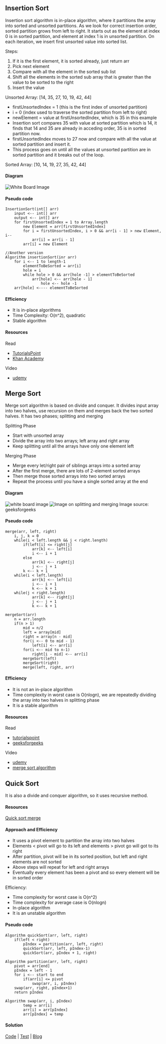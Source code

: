 ## Insertion Sort
Insertion sort algorithm is in-place algorithm, where it partitions the array into sorted and unsorted partitions. As we look for correct insertion order, sorted partition grows from left to right. It starts out as the element at index 0 is in sorted partition, and element at index 1 is in unsorted partition. On each iteration, we insert first unsorted value into sorted list. 

Steps:
1. If it is the first element, it is sorted already, just return arr
2. Pick next element
3. Compare with all the element in the sorted sub list
4. Shift all the elements in the sorted sub array that is greater than the value to be sorted to the right 
5. Insert the value

Unsorted Array: [14, 35, 27, 10, 19, 42, 44]
* firstUnsortedIndex = 1 (this is the first index of unsorted partition)
* i = 0 (index used to traverse the sorted partition from left to right)
* newElement = value at firstUnsortedIndex, which is 35 in this example
* Insertion sort compares 35 with value at sorted partition which is 14, it finds that 14 and 35 are already in acceding order, 35 is in sorted partition now. 
* firstUnsortedIndex moves to 27 now and compare with all the value at sorted partition and insert it.
* This process goes on until all the values at unsorted partition are in sorted partition and it breaks out of the loop. 

Sorted Array: [10, 14, 19, 27, 35, 42, 44]
#### Diagram
![White Board Image](assets/Insertion_sort.jpg)

#### Pseudo code 
 
```
InsertionSort(int[] arr)
    input <-- int[] arr
    output <-- int[] arr
    for firstUnsortedIndex = 1 to Array.length
        new Element = arr[firstUnsortedIndex]
        for i = firstUnsortedIndex, i > 0 && arr[i - 1] > new Element, i--
            arr[i] = arr[i - 1]
        arr[i] = new Element

//Another version
Algorithm insertionSort(inr arr)
    for i <-- 1 to length-1
        elementToBeSorted = arr[i]
        hole = i
        while hole > 0 && arr[hole -1] > elementToBeSorted
            arr[hole] <-- arr[hole - 1]
                hole <-- hole -1
    arr[hole] <---- elementToBeSorted 
```
#### Efficiency
* It is in-place algorithms 
* Time Complexity: O(n^2), quadratic  
* Stable algorithm 
#### Resources 
Read
* [TutorialsPoint](https://www.tutorialspoint.com/data_structures_algorithms/insertion_sort_algorithm.htm)
* [Khan Academy](https://www.khanacademy.org/computing/computer-science/algorithms/insertion-sort/a/insertion-sort)

Video
* [udemy](https://www.udemy.com/course/data-structures-and-algorithms-deep-dive-using-java/learn/lecture/8435772?start=0#questions)


## Merge Sort
Merge sort algorithm is based on divide and conquer. It divides input array into two halves, use recursion on them and merges back the two sorted halves. It has two phases; splitting and merging 

Splitting Phase 
* Start with unsorted array
* Divide the array into two arrays; left array and right array
* Keep splitting until all the arrays have only one element left

Merging Phase
* Merge every let/right pair of siblings arrays into a sorted array
* After the first merge, there are lots of 2-element sorted arrays
* Then merge those sorted arrays into two sorted arrays
* Repeat the process until you have a single sorted array at the end
#### Diagram 
![white board image](assets/merge_sort2.jpg)
![Image on splitting and merging](assets/Merge-Sort1.png)
Image source: geeksforgeeks
#### Pseudo code
```
merge(arr, left, right)
    i, j, k = 0
    while(i < left.length && j < right.length)
        if(left[i] <= right[j]
            arr[k] <-- left[i]
            i <-- i + 1
        else 
            arr[k] <-- right[j]
            j <-- j + 1
        k <-- k + 1
    while(i < left.length)
            arr[k] <-- left[i]
            i <-- i + 1
            k <-- k + 1
    while(j < right.length)
            arr[k] <-- right[j]
            j <-- j + 1
            k <-- k + 1

mergeSort(arr)
    n = arr.length
    if(n > 1)
        mid = n/2
        left = array[mid]
        right = array[n - mid]
        for(i <-- 0 to mid - 1)
            left[i] <-- arr[i]
        for(i <-- mid to n-1)
            right[i - mid] <-- arr[i]
        mergeSort(left)
        mergeSort(right)
        merge(left, right, arr)

```
#### Efficiency 
* It is not an in-place algorithm 
* Time complexity in worst case is O(nlogn), we are repeatedly dividing the array into two halves in splitting phase
* It is a stable algorithm 
#### Resources 
Read
* [tutorialspoint](https://www.tutorialspoint.com/data_structures_algorithms/merge_sort_algorithm.htm)
* [geeksforgeeks](https://www.geeksforgeeks.org/merge-sort/)

Video
* [udemy](https://www.udemy.com/course/data-structures-and-algorithms-deep-dive-using-java/learn/lecture/8435790#overview)
* [merge sort algorithm](https://www.youtube.com/watch?v=TzeBrDU-JaY)

## Quick Sort
It is also a divide and conquer algorithm, so it uses recursive method.  
#### Resources 
[Quick sort merge](https://www.youtube.com/watch?v=COk73cpQbFQ&list=PL2_aWCzGMAwKedT2KfDMB9YA5DgASZb3U&index=8&t=0s)
#### Approach and Efficiency 
* It uses a pivot element to partition the array into two halves
* Elements < pivot will go to its left and elements > pivot go will got to its right
* After partition, pivot will be in its sorted position, but left and right elements are not sorted
* Above steps will repeat for left and right arrays 
* Eventually every element has been a pivot and so every element will be in sorted order

Efficiency:
* Time complexity for worst case is O(n^2)
* Time complexity for average case is O(nlogn)
* In-place algorithm
* It is an unstable algorithm
#### Pseudo code
```
Algorithm quickSort(arr, left, right)
    if(left < right)
        pIndex = partition(arr, left, right)
        quickSort(arr, left, pIndex-1)
        quickSort(arr, pIndex + 1, right)

Algorithm partition(arr, left, right)
    pivot = arr[end]
    pIndex = left - 1
    for i <-- start to end 
        if(arr[i] <= pivot
            swap(arr, i, pIndex)
    swap(arr, right, pIndex+1)
    return pIndex

Algorithm swap(arr, i, pIndex)
        temp = arr[i]
        arr[i] = arr[pIndex]
        arr[pIndex] = temp

```

#### Solution
[Code](src/main/java/code401challenges/sort/Quick.java) |
[Test](src/test/java/code401challenges/sort/QuickTest.java) |
[Blog](../code401challenges/BLOG.md)



